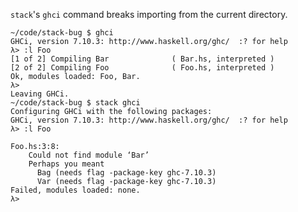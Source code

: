 `stack`'s `ghci` command breaks importing from the current directory.

    ~/code/stack-bug $ ghci
    GHCi, version 7.10.3: http://www.haskell.org/ghc/  :? for help
    λ> :l Foo
    [1 of 2] Compiling Bar              ( Bar.hs, interpreted )
    [2 of 2] Compiling Foo              ( Foo.hs, interpreted )
    Ok, modules loaded: Foo, Bar.
    λ> 
    Leaving GHCi.
    ~/code/stack-bug $ stack ghci
    Configuring GHCi with the following packages: 
    GHCi, version 7.10.3: http://www.haskell.org/ghc/  :? for help
    λ> :l Foo

    Foo.hs:3:8:
        Could not find module ‘Bar’
        Perhaps you meant
          Bag (needs flag -package-key ghc-7.10.3)
          Var (needs flag -package-key ghc-7.10.3)
    Failed, modules loaded: none.
    λ> 

